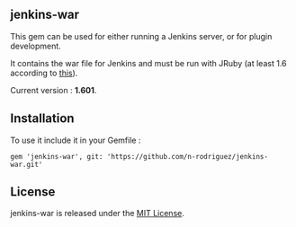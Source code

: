 ## jenkins-war

This gem can be used for either running a Jenkins server, or for plugin development.

It contains the war file for Jenkins and must be run with JRuby (at least 1.6 according to [this](https://github.com/jenkinsci/jenkins.rb/wiki/Getting-Started-With-Ruby-Plugins)).

Current version : **1.601**.

## Installation

To use it include it in your Gemfile :

    gem 'jenkins-war', git: 'https://github.com/n-rodriguez/jenkins-war.git'


## License

jenkins-war is released under the [MIT License](https://github.com/n-rodriguez/jenkins-war/blob/master/LICENSE.txt).
